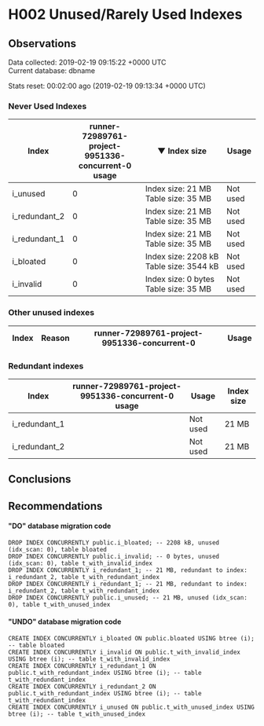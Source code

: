# H002 Unused/Rarely Used Indexes #

## Observations ##
Data collected: 2019-02-19 09:15:22 +0000 UTC  
Current database: dbname  



Stats reset: 00:02:00 ago (2019-02-19 09:13:34 +0000 UTC)  


### Never Used Indexes ###
Index | runner-72989761-project-9951336-concurrent-0 usage | &#9660;&nbsp;Index size | Usage
--------|-------|-----|-----
i_unused |0|Index&nbsp;size:&nbsp;21&nbsp;MB<br/>Table&nbsp;size:&nbsp;35&nbsp;MB |Not used 
i_redundant_2 |0|Index&nbsp;size:&nbsp;21&nbsp;MB<br/>Table&nbsp;size:&nbsp;35&nbsp;MB |Not used 
i_redundant_1 |0|Index&nbsp;size:&nbsp;21&nbsp;MB<br/>Table&nbsp;size:&nbsp;35&nbsp;MB |Not used 
i_bloated |0|Index&nbsp;size:&nbsp;2208&nbsp;kB<br/>Table&nbsp;size:&nbsp;3544&nbsp;kB |Not used 
i_invalid |0|Index&nbsp;size:&nbsp;0&nbsp;bytes<br/>Table&nbsp;size:&nbsp;35&nbsp;MB |Not used 


### Other unused indexes ###
Index | Reason |runner-72989761-project-9951336-concurrent-0 | Usage
------|--------|-------|-----

### Redundant indexes ###

Index | runner-72989761-project-9951336-concurrent-0 usage | Usage | Index size
--------|-------|-----|-----
i_redundant_1 | <no value>| Not used  | 21 MB
i_redundant_2 | <no value>| Not used  | 21 MB






## Conclusions ##


## Recommendations ##

#### "DO" database migration code ####
```
DROP INDEX CONCURRENTLY public.i_bloated; -- 2208 kB, unused (idx_scan: 0), table bloated
DROP INDEX CONCURRENTLY public.i_invalid; -- 0 bytes, unused (idx_scan: 0), table t_with_invalid_index
DROP INDEX CONCURRENTLY i_redundant_1; -- 21 MB, redundant to index: i_redundant_2, table t_with_redundant_index
DROP INDEX CONCURRENTLY i_redundant_1; -- 21 MB, redundant to index: i_redundant_2, table t_with_redundant_index
DROP INDEX CONCURRENTLY public.i_unused; -- 21 MB, unused (idx_scan: 0), table t_with_unused_index

```



#### "UNDO" database migration code ####
```
CREATE INDEX CONCURRENTLY i_bloated ON public.bloated USING btree (i); -- table bloated
CREATE INDEX CONCURRENTLY i_invalid ON public.t_with_invalid_index USING btree (i); -- table t_with_invalid_index
CREATE INDEX CONCURRENTLY i_redundant_1 ON public.t_with_redundant_index USING btree (i); -- table t_with_redundant_index
CREATE INDEX CONCURRENTLY i_redundant_2 ON public.t_with_redundant_index USING btree (i); -- table t_with_redundant_index
CREATE INDEX CONCURRENTLY i_unused ON public.t_with_unused_index USING btree (i); -- table t_with_unused_index

```

